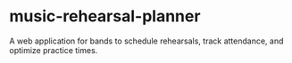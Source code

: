 # music-rehearsal-planner
A web application for bands to schedule rehearsals, track attendance, and optimize practice times.
